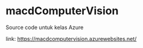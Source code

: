 # macdComputerVision
 
Source code untuk kelas Azure

link: https://macdcomputervision.azurewebsites.net/
